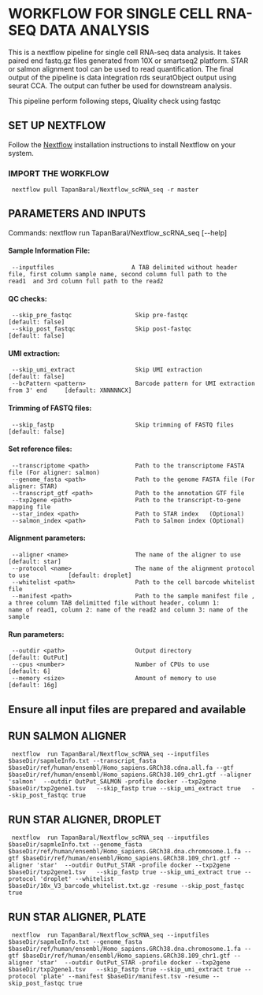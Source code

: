 # WORKFLOW FOR SINGLE CELL RNA-SEQ DATA ANALYSIS

This is a nextflow pipeline for  single cell RNA-seq data analysis. It takes paired end fastq.gz  files generated from 10X or smartseq2 platform. STAR or salmon alignment tool can be used to read quantification. The final output of the pipeline is data integration rds seuratObject output using seurat CCA. The output can futher be used for downstream analysis. 

This pipeline perform following steps,
 Qluality check using fastqc
 


## SET UP NEXTFLOW


Follow the <a href="https://www.nextflow.io/docs/latest/getstarted.html" target="_blank">Nextflow</a>  installation instructions to install Nextflow on your system.

###  IMPORT THE WORKFLOW 
```{bash}
 nextflow pull TapanBaral/Nextflow_scRNA_seq -r master
```


## PARAMETERS AND INPUTS
Commands:  nextflow run TapanBaral/Nextflow_scRNA_seq [--help]
  #### Sample Information File:                        
     --inputfiles                      A TAB delimited without header file, first column sample name, second column full path to the    read1  and 3rd column full path to the read2
  #### QC checks:
     --skip_pre_fastqc                  Skip pre-fastqc                                     [default: false]
     --skip_post_fastqc                 Skip post-fastqc                                    [default: false]

  #### UMI extraction:
     --skip_umi_extract                 Skip UMI extraction                                 [default: false]
     --bcPattern <pattern>              Barcode pattern for UMI extraction  from 3' end     [default: XNNNNNCX]

  #### Trimming of FASTQ files:
     --skip_fastp                       Skip trimming of FASTQ files                        [default: false]

  #### Set reference files:
     --transcriptome <path>             Path to the transcriptome FASTA file (For aligner: salmon)
     --genome_fasta <path>              Path to the genome FASTA file (For aligner: STAR)
     --transcript_gtf <path>            Path to the annotation GTF file
     --txp2gene <path>                  Path to the transcript-to-gene mapping file
     --star_index <path>                Path to STAR index   (Optional)                    
     --salmon_index <path>              Path to Salmon index (Optional) 

  #### Alignment parameters:
     --aligner <name>                   The name of the aligner to use                      [default: star]
     --protocol <name>                  The name of the alignment protocol to use           [default: droplet]
     --whitelist <path>                 Path to the cell barcode whitelist file  
     --manifest <path>                  Path to the sample manifest file , a three column TAB delimitted file without header, column 1:                                 name of read1, column 2: name of the read2 and column 3: name of the sample

  #### Run parameters:
     --outdir <path>                    Output directory                                    [default: OutPut]
     --cpus <number>                    Number of CPUs to use                               [default: 6]
     --memory <size>                    Amount of memory to use                             [default: 16g]


## Ensure all input files are prepared and available

## RUN SALMON  ALIGNER

```{bash}
 nextflow  run TapanBaral/Nextflow_scRNA_seq --inputfiles $baseDir/sapmleInfo.txt --transcript_fasta $baseDir/ref/human/ensembl/Homo_sapiens.GRCh38.cdna.all.fa --gtf $baseDir/ref/human/ensembl/Homo_sapiens.GRCh38.109_chr1.gtf --aligner 'salmon'  --outdir OutPut_SALMON -profile docker --txp2gene $baseDir/txp2gene1.tsv   --skip_fastp true --skip_umi_extract true   --skip_post_fastqc true
```


## RUN STAR  ALIGNER, DROPLET 
```{bash}
 nextflow  run TapanBaral/Nextflow_scRNA_seq --inputfiles $baseDir/sapmleInfo.txt --genome_fasta $baseDir/ref/human/ensembl/Homo_sapiens.GRCh38.dna.chromosome.1.fa --gtf $baseDir/ref/human/ensembl/Homo_sapiens.GRCh38.109_chr1.gtf --aligner 'star'  --outdir OutPut_STAR -profile docker --txp2gene $baseDir/txp2gene1.tsv   --skip_fastp true --skip_umi_extract true --protocol 'droplet' --whitelist $baseDir/10x_V3_barcode_whitelist.txt.gz -resume --skip_post_fastqc true
```

## RUN STAR  ALIGNER, PLATE
```{bash}
 nextflow  run TapanBaral/Nextflow_scRNA_seq --inputfiles $baseDir/sapmleInfo.txt --genome_fasta $baseDir/ref/human/ensembl/Homo_sapiens.GRCh38.dna.chromosome.1.fa --gtf $baseDir/ref/human/ensembl/Homo_sapiens.GRCh38.109_chr1.gtf --aligner 'star'  --outdir OutPut_STAR -profile docker --txp2gene $baseDir/txp2gene1.tsv   --skip_fastp true --skip_umi_extract true --protocol 'plate' --manifest $baseDir/manifest.tsv -resume --skip_post_fastqc true
```